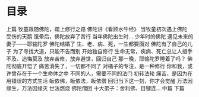 # 目录
上篇
  牧童跟随佛陀，踏上修行之路
  佛陀讲《看顾水牛经》
  当牧童初次遇上佛陀
  受伤的天鹅
  饿晕后，佛陀放弃了苦行
  当年佛陀出生时...
  少年时的佛陀
  遇见未来的妻子——耶输陀罗
  佛陀结婚了
  生、老、病、死，一生都要面对
  佛陀有了自己的儿子
  为了寻找大道，只能不告而别
  开始独自修行
  生命无常，疾病、死亡总让人措手不及、追悔莫及
  放弃苦修，放弃避世，回归自己
  那一晚，耶输陀罗睡着了吗？
  佛陀彻底开悟了
  痛苦消失了，一切都不同了
  对橘子的专注，是一种修行
  你和我，或许曾存在于一个生命体之中
  不同的人，需要不同的法门
  初转法轮
  痛苦，是因为在用错误的方式生活
  皈依佛，皈依法，皈依僧
  回归当下这一刻，你才会觉醒
  万法因缘生，万法因缘灭
  世法燃烧
  佛陀僧团
  十大弟子：舍利佛、目犍连...
中篇
下篇